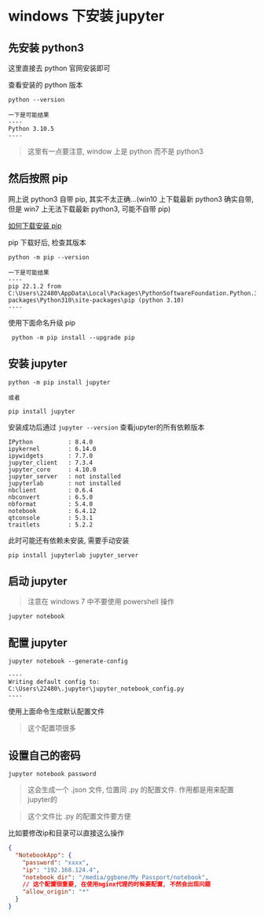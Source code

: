 # windows 下安装 jupyter

## 先安装 python3

这里直接去 python 官网安装即可

查看安装的 python 版本

```
python --version

一下是可能结果
----
Python 3.10.5
----
```

> 这里有一点要注意, window 上是 python 而不是 python3

## 然后按照 pip

网上说 python3 自带 pip, 其实不太正确...(win10 上下载最新 python3 确实自带, 但是 win7 上无法下载最新 python3, 可能不自带 pip)

[如何下载安装 pip](https://pip.pypa.io/en/stable/installation/)

pip 下载好后, 检查其版本

```
python -m pip --version

一下是可能结果
----
pip 22.1.2 from C:\Users\22480\AppData\Local\Packages\PythonSoftwareFoundation.Python.3.10_qbz5n2kfra8p0\LocalCache\local-packages\Python310\site-packages\pip (python 3.10)
----
```

使用下面命名升级 pip

```
 python -m pip install --upgrade pip
```


## 安装 jupyter

```
python -m pip install jupyter

或者

pip install jupyter
```

安装成功后通过 `jupyter --version` 查看jupyter的所有依赖版本
```
IPython          : 8.4.0
ipykernel        : 6.14.0
ipywidgets       : 7.7.0
jupyter_client   : 7.3.4
jupyter_core     : 4.10.0
jupyter_server   : not installed
jupyterlab       : not installed
nbclient         : 0.6.4
nbconvert        : 6.5.0
nbformat         : 5.4.0
notebook         : 6.4.12
qtconsole        : 5.3.1
traitlets        : 5.2.2
```

此时可能还有依赖未安装, 需要手动安装

```
pip install jupyterlab jupyter_server
```


## 启动 jupyter

> 注意在 windows 7 中不要使用 powershell 操作
```
jupyter notebook
```

## 配置 jupyter

```
jupyter notebook --generate-config 

----
Writing default config to: C:\Users\22480\.jupyter\jupyter_notebook_config.py
----
```
使用上面命令生成默认配置文件

> 这个配置项很多


## 设置自己的密码

```
jupyter notebook password 
```

> 这会生成一个 .json 文件, 位置同 .py 的配置文件. 作用都是用来配置jupyter的

> 这个文件比 .py 的配置文件要方便

比如要修改ip和目录可以直接这么操作
```json
{
  "NotebookApp": {
    "password": "xxxx",
    "ip": "192.168.124.4",
    "notebook_dir": "/media/ggbone/My Passport/notebook",
    // 这个配置很重要, 在使用nginx代理的时候要配置, 不然会出现问题
    "allow_origin": "*"
  }
}
```